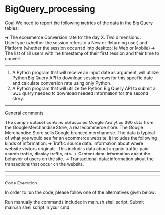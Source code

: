 # BigQuery_processing

Goal
We need to report the following metrics of the data in the Big Query tables:

➔ The ecommerce Conversion rate for the day X. Two dimensions : UserType (whether the session refers
to a New or Returning user) and Platform (whether the session occurred into desktop; ie Web
or Mobile)
➔ The list of all users with the timestamp of their first session and their time to convert

-----------------------------------------------

1. A Python program that will receive an input date as argument, will utilize Python Big Query API
to download session rows for this specific date and calculate conversion rate using only Python.
2. A Python program that will utilize the Python Big Query API to submit a SQL query needed to
download needed information for the second story.

-----------------------------------------------

General comments

The sample dataset contains obfuscated Google Analytics 360 data from the Google Merchandise
Store, a real ecommerce store. The Google Merchandise Store sells Google branded merchandise. The
data is typical of what you would see for an ecommerce website. It includes the following kinds of
information:
➔ Traffic source data: information about where website visitors originate. This includes data
about organic traffic, paid search traffic, display traffic, etc.
➔ Content data: information about the behavior of users on the site.
➔ Transactional data: information about the transactions that occur on the website.

__________________________________________
_________________________________________
Code Execution

In order to run the code, please follow one of the alternatives given below:

Run manually the commands included in main.sh shell script.
Submit main.sh shell script in your cmd.
